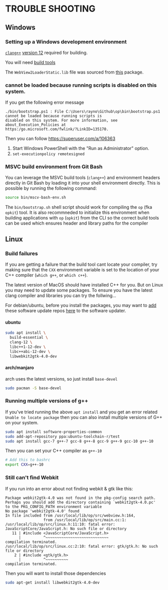 # TROUBLE SHOOTING

## Windows

### Setting up a Windows development environment

[`clang++`][0] [version 12][1] required for building.

You will need [build tools][3]

The `WebView2LoaderStatic.lib` file was sourced from [this][2] package.

[0]:https://github.com/llvm/llvm-project/releases/tag/llvmorg-12.0.0
[1]:https://github.com/llvm/llvm-project/releases/download/llvmorg-12.0.0/LLVM-12.0.0-win64.exe
[2]:https://www.nuget.org/api/v2/package/Microsoft.Web.WebView2/1.0.864.35
[3]: https://visualstudio.microsoft.com/downloads/#build-tools-for-visual-studio-2019

### cannot be loaded because running scripts is disabled on this system.

If you get the following error message

```
./bin/bootstrap.ps1 : File C:\Users\rayno\Github\op\bin\bootstrap.ps1 cannot be loaded because running scripts is
disabled on this system. For more information, see about_Execution_Policies at
https:/go.microsoft.com/fwlink/?LinkID=135170.
```

Then you can follow https://superuser.com/a/106363

1. Start Windows PowerShell with the "Run as Administrator" option.
2. `set-executionpolicy remotesigned`

### MSVC build environment from Git Bash

You can leverage the MSVC build tools (`clang++`) and environment headers directly in Git Bash by loading it into your shell environment directly.
This is possible by running the following command:

```sh
source bin/mscv-bash-env.sh
```

The `bin/bootstrap.sh` shell script should work for compiling the `op` (fka `opkit`) tool.
It is also recommneded to initialize this environment when building applications with `op` (`opkit`) from the CLI so
the correct build tools can be used which ensures header and library paths for the compiler 

## Linux
### Build failures

If you are getting a failure that the build tool cant locate your
compiler, try making sure that the `CXX` environment variable is
set to the location of your C++ compiler (`which g++`, or `which c++`).

The latest version of MacOS should have installed C++ for you. But
on Linux you may need to update some packages. To ensure you have
the latest clang compiler and libraries you can try the follwing...

For debian/ubuntu, before you install the packages, you may want
to [add][0] these software update repos [here][1] to the software
updater.

#### ubuntu

```sh
sudo apt install \
  build-essential \
  clang-12 \
  libc++1-12-dev \
  libc++abi-12-dev \
  libwebkit2gtk-4.0-dev
```

[0]:https://linuxize.com/post/how-to-add-apt-repository-in-ubuntu/
[1]:https://apt.llvm.org/

#### arch/manjaro

arch uses the latest versions, so just install `base-devel`

``` sh
sudo pacman -S base-devel
```

### Running multiple versions of g++

If you've tried running the above `apt install` and you get an error
related `Unable to locate package` then you can also install multiple
versions of G++ on your system.

```sh
sudo apt install software-properties-common
sudo add-apt-repository ppa:ubuntu-toolchain-r/test
sudo apt install gcc-7 g++-7 gcc-8 g++-8 gcc-9 g++-9 gcc-10 g++-10
```

Then you can set your C++ compiler as `g++-10`

```sh
# Add this to bashrc
export CXX=g++-10
```

### Still can't find Webkit

If you run into an error about not finding webkit & gtk like this:

```
Package webkit2gtk-4.0 was not found in the pkg-config search path.
Perhaps you should add the directory containing `webkit2gtk-4.0.pc'
to the PKG_CONFIG_PATH environment variable
No package 'webkit2gtk-4.0' found
In file included from /usr/local/lib/op/src/webview.h:164,
                 from /usr/local/lib/op/src/main.cc:1:
/usr/local/lib/op/src/linux.h:11:10: fatal error: JavaScriptCore/JavaScript.h: No such file or directory
   11 | #include <JavaScriptCore/JavaScript.h>
      |          ^~~~~~~~~~~~~~~~~~~~~~~~~~~~~
compilation terminated.
/usr/local/lib/op/src/linux.cc:2:10: fatal error: gtk/gtk.h: No such file or directory
    2 | #include <gtk/gtk.h>
      |          ^~~~~~~~~~~
compilation terminated.
```

Then you will want to install those dependencies

```sh
sudo apt-get install libwebkit2gtk-4.0-dev
```
